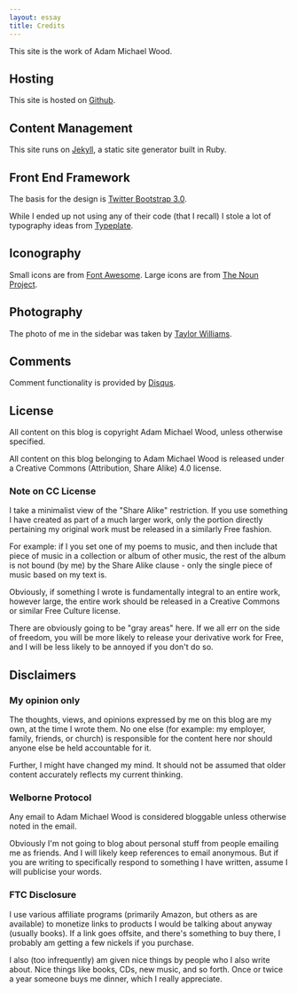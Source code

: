 ```yaml
---
layout: essay
title: Credits
---
```


This site is the work of Adam Michael Wood.
&nbsp;
&nbsp;

## Hosting ##
This site is hosted on [Github](http://github.com).

## Content Management ##
This site runs on [Jekyll](http://jekyllrb.com), a static site generator built in Ruby.

## Front End Framework ##
The basis for the design is [Twitter Bootstrap 3.0](http://getbootstrap.com).

While I ended up not using any of their code (that I recall) I stole a lot of typography ideas from [Typeplate](http://typeplate.com).

## Iconography ##
Small icons are from [Font Awesome](http://fontawesome.io).
Large icons are from [The Noun Project](http://thenounproject.com).

## Photography ##
The photo of me in the sidebar was taken by [Taylor Williams](http://www.taylorwilliamsphotography.com).

## Comments ##
Comment functionality is provided by [Disqus](http://disqus.com).

## License ##
All content on this blog is copyright Adam Michael Wood, unless otherwise specified.

All content on this blog belonging to Adam Michael Wood is released under a Creative Commons (Attribution, Share Alike) 4.0 license.

### Note on CC License ###
I take a minimalist view of the "Share Alike" restriction. If you use something I have created as part of a much larger work, only the portion directly pertaining my original work must be released in a similarly Free fashion.

For example: if I you set one of my poems to music, and then include that piece of music in a collection or album of other music, the rest of the album is not bound (by me) by the Share Alike clause - only the single piece of music based on my text is.

Obviously, if something I wrote is fundamentally integral to an entire work, however large, the entire work should be released in a Creative Commons or similar Free Culture license.

There are obviously going to be "gray areas" here. If we all err on the side of freedom, you will be more likely to release your derivative work for Free, and I will be less likely to be annoyed if you don't do so.

## Disclaimers ##

### My opinion only ###
The thoughts, views, and opinions expressed by me on this blog are my own, at the time I wrote them. No one else (for example: my employer, family, friends, or church) is responsible for the content here nor should anyone else be held accountable for it.

Further, I might have changed my mind. It should not be assumed that older content accurately reflects my current thinking.

### Welborne Protocol ###
Any email to Adam Michael Wood is considered bloggable unless otherwise noted in the email.

Obviously I'm not going to blog about personal stuff from people emailing me as friends. And I will likely keep references to email anonymous. But if you are writing to specifically respond to something I have written, assume I will publicise your words.

### FTC Disclosure ###
I use various affiliate programs (primarily Amazon, but others as are available) to monetize links to products I would be talking about anyway (usually books). If a link goes offsite, and there's something to buy there, I probably am getting a few nickels if you purchase.

I also (too infrequently) am given nice things by people who I also write about. Nice things like books, CDs, new music, and so forth. Once or twice a year someone buys me dinner, which I really appreciate.

